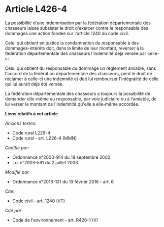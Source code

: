 # Article L426-4

La possibilité d'une indemnisation par la fédération départementale des chasseurs laisse subsister le droit d'exercer contre
le responsable des dommages une action fondée sur l'article 1240 du code civil. 

Celui qui obtient en justice la condamnation du responsable à des dommages-intérêts doit, dans la limite de leur montant,
reverser à la fédération départementale des chasseurs l'indemnité déjà versée par celle-ci. 

Celui qui obtient du responsable du dommage un règlement amiable, sans l'accord de la fédération départementale des
chasseurs, perd le droit de réclamer à celle-ci une indemnité et doit lui rembourser l'intégralité de celle qui lui aurait
déjà été versée. 

La fédération départementale des chasseurs a toujours la possibilité de demander elle-même au responsable, par voie
judiciaire ou à l'amiable, de lui verser le montant de l'indemnité qu'elle a elle-même accordée.

**Liens relatifs à cet article**

_Anciens textes_:

  - Code rural L226-4
  - Code rural - art. L226-4 (MMN)

_Codifié par_:

  - Ordonnance n°2000-914 du 18 septembre 2000
  - Loi n°2003-591 du 2 juillet 2003

_Modifié par_:

  - Ordonnance n°2016-131 du 10 février 2016 - art. 6

_Cite_:

  - Code civil - art. 1240 (VT)

_Cité par_:

  - Code de l'environnement - art. R426-1 (V)
